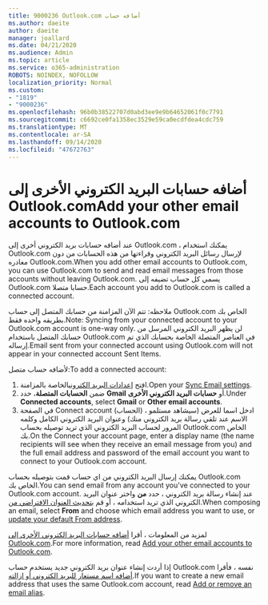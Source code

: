 ```yaml
---
title: 9000236 Outlook.com أضافه حساب
ms.author: daeite
author: daeite
manager: joallard
ms.date: 04/21/2020
ms.audience: Admin
ms.topic: article
ms.service: o365-administration
ROBOTS: NOINDEX, NOFOLLOW
localization_priority: Normal
ms.custom:
- "1819"
- "9000236"
ms.openlocfilehash: 96b0b38522707d0abd3ee9e9b64652061f0c7791
ms.sourcegitcommit: c6692ce0fa1358ec3529e59ca0ecdfdea4cdc759
ms.translationtype: MT
ms.contentlocale: ar-SA
ms.lasthandoff: 09/14/2020
ms.locfileid: "47672763"
---
```

# <a name="add-your-other-email-accounts-to-outlookcom"></a><span data-ttu-id="c57ba-102">أضافه حسابات البريد الكتروني الأخرى إلى Outlook.com</span><span class="sxs-lookup"><span data-stu-id="c57ba-102">Add your other email accounts to Outlook.com</span></span>

<span data-ttu-id="c57ba-103">عند أضافه حسابات بريد الكتروني أخرى إلى Outlook.com ، يمكنك استخدام Outlook.com لإرسال رسائل البريد الكتروني وقراءتها من هذه الحسابات من دون مغادره Outlook.com.</span><span class="sxs-lookup"><span data-stu-id="c57ba-103">When you add other email accounts to Outlook.com, you can use Outlook.com to send and read email messages from those accounts without leaving Outlook.com.</span></span> <span data-ttu-id="c57ba-104">يسمي كل حساب تضيفه إلى Outlook.com حسابا متصلا.</span><span class="sxs-lookup"><span data-stu-id="c57ba-104">Each account you add to Outlook.com is called a connected account.</span></span>

<span data-ttu-id="c57ba-105">ملاحظه: تتم الآن المزامنة من حسابك المتصل إلى حساب Outlook.com الخاص بك بطريقه واحده فقط.</span><span class="sxs-lookup"><span data-stu-id="c57ba-105">Note: Syncing from your connected account to your Outlook.com account is one-way only.</span></span> <span data-ttu-id="c57ba-106">لن يظهر البريد الكتروني المرسل من حسابك المتصل باستخدام Outlook.com في العناصر المتصلة الخاصة بحسابك الذي تم إرساله.</span><span class="sxs-lookup"><span data-stu-id="c57ba-106">Email sent from your connected account using Outlook.com will not appear in your connected account Sent Items.</span></span>

<span data-ttu-id="c57ba-107">لأضافه حساب متصل:</span><span class="sxs-lookup"><span data-stu-id="c57ba-107">To add a connected account:</span></span>

1. <span data-ttu-id="c57ba-108">افتح [إعدادات البريد الكتروني](https://go.microsoft.com/fwlink/?linkid=875264)الخاصة بالمزامنة.</span><span class="sxs-lookup"><span data-stu-id="c57ba-108">Open your [Sync Email settings](https://go.microsoft.com/fwlink/?linkid=875264).</span></span>
2. <span data-ttu-id="c57ba-109">ضمن **الحسابات المتصلة**، حدد **Gmail** أو **حسابات البريد الكتروني الأخرى**.</span><span class="sxs-lookup"><span data-stu-id="c57ba-109">Under **Connected accounts**, select **Gmail** or **Other email accounts**.</span></span>
3. <span data-ttu-id="c57ba-110">في الصفحة Connect account (الحساب) ، ادخل اسما للعرض (سيشاهد مستلمو الاسم عند تلقي رسالة بريد الكتروني منك) وعنوان البريد الكتروني الكامل وكلمه المرور لحساب البريد الكتروني الذي تريد توصيله بحساب Outlook.com الخاص بك.</span><span class="sxs-lookup"><span data-stu-id="c57ba-110">On the Connect your account page, enter a display name (the name recipients will see when they receive an email message from you) and the full email address and password of the email account you want to connect to your Outlook.com account.</span></span>

<span data-ttu-id="c57ba-111">يمكنك إرسال البريد الكتروني من اي حساب قمت بتوصيله بحساب Outlook.com الخاص بك.</span><span class="sxs-lookup"><span data-stu-id="c57ba-111">You can send email from any account you've connected to your Outlook.com account.</span></span> <span data-ttu-id="c57ba-112">عند إنشاء رسالة بريد الكتروني ، حدد **من** واختر عنوان البريد الكتروني الذي تريد استخدامه ، أو قم [بتحديث العنوان الافتراضي من](https://go.microsoft.com/fwlink/?linkid=875264).</span><span class="sxs-lookup"><span data-stu-id="c57ba-112">When composing an email, select **From** and choose which email address you want to use, or [update your default From address](https://go.microsoft.com/fwlink/?linkid=875264).</span></span>

<span data-ttu-id="c57ba-113">لمزيد من المعلومات ، أقرا [أضافه حسابات البريد الكتروني الأخرى إلى Outlook.com](https://support.office.com/article/c5224df4-5885-4e79-91ba-523aa743f0ba?wt.mc_id=Office_Outlook_com_Alchemy).</span><span class="sxs-lookup"><span data-stu-id="c57ba-113">For more information, read [Add your other email accounts to Outlook.com](https://support.office.com/article/c5224df4-5885-4e79-91ba-523aa743f0ba?wt.mc_id=Office_Outlook_com_Alchemy).</span></span>

<span data-ttu-id="c57ba-114">إذا أردت إنشاء عنوان بريد الكتروني جديد يستخدم حساب Outlook.com نفسه ، فأقرا [أضافه اسم مستعار للبريد الكتروني أو ازالته](https://support.office.com/article/459b1989-356d-40fa-a689-8f285b13f1f2?wt.mc_id=Office_Outlook_com_Alchemy).</span><span class="sxs-lookup"><span data-stu-id="c57ba-114">If you want to create a new email address that uses the same Outlook.com account, read [Add or remove an email alias](https://support.office.com/article/459b1989-356d-40fa-a689-8f285b13f1f2?wt.mc_id=Office_Outlook_com_Alchemy).</span></span>